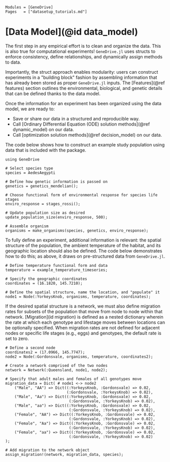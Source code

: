 ```@index
Modules = [GeneDrive]
Pages   = ["datasetup_tutorials.md"]
```
# [Data Model](@id data_model)

The first step in any empirical effort is to clean and organize the data. This is also true for computational experiments! `GeneDrive.jl` uses structs to enforce consistency, define relationships, and dynamically assign methods to data. 

Importantly, the struct approach enables modularity: users can construct experiments in a "building block" fashion by assembling information that has already been stored as proper `GeneDrive.jl` inputs. The [Features](@ref features) section outlines the environmental, biological, and genetic details that can be defined thanks to the data model.

Once the information for an experiment has been organized using the data model, we are ready to:
* Save or share our data in a structured and reproducible way.
* Call [Ordinary Differential Equation (ODE) solution methods](@ref dynamic_model) on our data.
* Call [optimization solution methods](@ref decision_model) on our data. 

The code below shows how to construct an example study population using data that is included with the package. 

```@example data_example
using GeneDrive

# Select species type 
species = AedesAegypti 

# Define how genetic information is passed on 
genetics = genetics_mendelian();

# Choose functional form of environmental response for species life stages
enviro_response = stages_rossi();

# Update population size as desired
update_population_size(enviro_response, 500); 

# Assemble organism
organisms = make_organisms(species, genetics, enviro_response);
```

To fully define an experiment, additional information is relevant: the spatial structure of the population, the ambient temperature of the habitat, and its geographic location should also be defined. The code below demonstrates how to do this; as above, it draws on pre-structured data from `GeneDrive.jl`.

```@example data_example
# Define temperature functional form and data 
temperature = example_temperature_timeseries;

# Specify the geographic coordinates 
coordinates = (16.1820, 145.7210);

# Define the spatial structure, name the location, and "populate" it 
node1 = Node(:YorkeysKnob, organisms, temperature, coordinates);
```

If the desired spatial structure is a network, we must also define migration rates for subsets of the population that move from node to node within that network. [Migration](id migration) is defined as a nested dictionary wherein the rate at which each genotype and lifestage moves between locations can be optionally specified. When migration rates are not defined for adjacent nodes or specific life stages (e.g., eggs) and genotypes, the default rate is set to zero.
```@example data_example
# Define a second node 
coordinates2 = (17.0966, 145.7747);
node2 = Node(:Gordonsvale, organisms, temperature, coordinates2);

# Create a network comprised of the two nodes 
network = Network(:Queensland, node1, node2);

# Specify that adult males and females of all genotypes move 
migration_data = Dict( # node1 <-> node2
    ("Male", "AA") => Dict((:YorkeysKnob, :Gordonsvale) => 0.02,
                           (:Gordonsvale, :YorkeysKnob) => 0.02),
    ("Male", "Aa") => Dict((:YorkeysKnob, :Gordonsvale) => 0.02,
                            (:Gordonsvale, :YorkeysKnob) => 0.02),
    ("Male", "aa") => Dict((:YorkeysKnob, :Gordonsvale) => 0.02,
                            (:Gordonsvale, :YorkeysKnob) => 0.02),
    ("Female", "AA") => Dict((:YorkeysKnob, :Gordonsvale) => 0.02,
                            (:Gordonsvale, :YorkeysKnob) => 0.02),
    ("Female", "Aa") => Dict((:YorkeysKnob, :Gordonsvale) => 0.02,
                            (:Gordonsvale, :YorkeysKnob) => 0.02),
    ("Female", "aa") => Dict((:YorkeysKnob, :Gordonsvale) => 0.02,
                            (:Gordonsvale, :YorkeysKnob) => 0.02)
);

# Add migration to the network object 
assign_migration!(network, migration_data, species);
```
